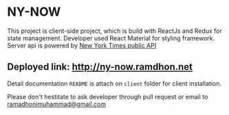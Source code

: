 # NY-NOW

This project is client-side project, which is build with ReactJs and Redux for state management. Developer used React Material for styling framework. Server api is powered by <a href="https://developer.nytimes.com/">New York Times public API</a>

## Deployed link: http://ny-now.ramdhon.net

Detail documentation `README` is attach on `client` folder for client installation.

Please don't hestitate to ask developer through pull request or email to ramadhonimuhammad@gmail.com